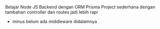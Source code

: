 Belajar Node JS Backend dengan ORM Prisma
Project sederhana dengan tambahan controller dan routes jadi lebih rapi
- minus belum ada middleware didalamnya
